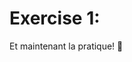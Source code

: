<div relative mt--10 w-full h-full flex="~ col justify-center items-center">
    <div>
        <h1 font-mono text-gradient-html text-5xl>Exercise 1:</h1>
        <p font-sans text-end>Et maintenant la pratique! 🎉</p>
    </div>
</div>
